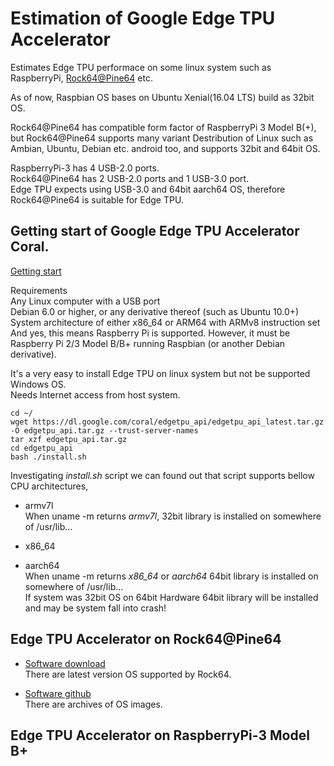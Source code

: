# Estimation of Google Edge TPU Accelerator

Estimates Edge TPU performace on some linux system such as RaspberryPi, [Rock64@Pine64](https://www.pine64.org/?product=rock64-media-board-computer) etc.  

As of now, Raspbian OS bases on Ubuntu Xenial(16.04 LTS) build as 32bit OS.  

Rock64@Pine64 has compatible form factor of RaspberryPi 3 Model B(+), but Rock64@Pine64 supports many variant Destribution of Linux such as Ambian, Ubuntu, Debian etc. android too, and supports 32bit and 64bit OS.    

RaspberryPi-3 has 4 USB-2.0 ports.  
Rock64@Pine64 has 2 USB-2.0 ports and 1 USB-3.0 port.  
Edge TPU expects using USB-3.0 and 64bit aarch64 OS, therefore Rock64@Pine64 is suitable for Edge TPU.  

## Getting start of Google Edge TPU Accelerator Coral.  
[Getting start](https://coral.withgoogle.com/docs/accelerator/get-started/)  

Requirements  
Any Linux computer with a USB port  
  Debian 6.0 or higher, or any derivative thereof (such as Ubuntu 10.0+)  
  System architecture of either x86_64 or ARM64 with ARMv8 instruction set  
And yes, this means Raspberry Pi is supported. However, it must be Raspberry Pi 2/3 Model B/B+ running Raspbian (or another Debian derivative).  

It's a very easy to install Edge TPU on linux system but not be supported Windows OS.  
Needs Internet access from host system.  

```
cd ~/
wget https://dl.google.com/coral/edgetpu_api/edgetpu_api_latest.tar.gz -O edgetpu_api.tar.gz --trust-server-names
tar xzf edgetpu_api.tar.gz
cd edgetpu_api
bash ./install.sh
```

Investigating *install.sh* script we can found out that script supports bellow CPU architectures,  

- armv7l  
  When uname -m returns *armv7l*, 32bit library is installed on somewhere of /usr/lib...  

- x86_64  
- aarch64  
  When uname -m returns *x86_64* or *aarch64* 64bit library is installed on somewhere of /usr/lib...  
  If system was 32bit OS on 64bit Hardware 64bit library will be installed and may be system fall into crash!  

## Edge TPU Accelerator on Rock64@Pine64  

- [Software download](http://wiki.pine64.org/index.php/ROCK64_Software_Release)  
There are latest version OS supported by Rock64.  

- [Software github](https://github.com/ayufan-rock64/linux-build/releases)  
There are archives of OS images.  

## Edge TPU Accelerator on RaspberryPi-3 Model B+  
